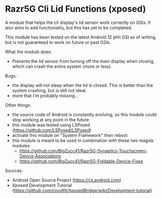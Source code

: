 # Razr5G Cli Lid Functions (xposed)
A module that helps the cli display's lid sensor work correctly on GSIs. It also aims to add functionality, but this has yet to be completed.

This module has been tested on the latest Android 12 phh GSI as of writing, but is not guaranteed to work on future or past GSIs.

What the module does:
- Prevents the lid sensor from turning off the main display when closing, which can crash the entire system (more or less).

Bugs:
- the display will not sleep when the lid is closed. This is better than the system crashing, but is still not ideal.
- more that I'm probably missing...

Other things:
- the source code of Android is constantly evolving, so this module could stop working at any point in the future
- this module was tested using LSPosed (https://github.com/LSPosed/LSPosed)
- activate this module on "System Framework" then reboot
- this module is meant to be used in combination with these two magisk modules:
	- https://github.com/BigZucc41/Razr5G-Synaptics-Touchscreen-Device-Associations
	- https://github.com/BigZucc41/Razr5G-Foldable-Device-Fixes

Sources:
- Android Open Source Project (https://cs.android.com)
- Xposed Development Tutorial (https://github.com/rovo89/XposedBridge/wiki/Development-tutorial)
